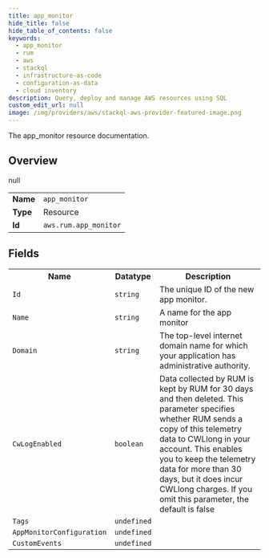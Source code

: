 ```yaml
---
title: app_monitor
hide_title: false
hide_table_of_contents: false
keywords:
  - app_monitor
  - rum
  - aws
  - stackql
  - infrastructure-as-code
  - configuration-as-data
  - cloud inventory
description: Query, deploy and manage AWS resources using SQL
custom_edit_url: null
image: /img/providers/aws/stackql-aws-provider-featured-image.png
---
```

The app_monitor resource documentation.

## Overview
<table><tbody>
<tr><td><b>Name</b></td><td><code>app_monitor</code></td></tr>
<tr><td><b>Type</b></td><td>Resource</td></tr>
null
<tr><td><b>Id</b></td><td><code>aws.rum.app_monitor</code></td></tr>
</tbody></table>

## Fields
<table><tbody>
<tr><th>Name</th><th>Datatype</th><th>Description</th></tr>
<tr><td><code>Id</code></td><td><code>string</code></td><td>The unique ID of the new app monitor.</td></tr><tr><td><code>Name</code></td><td><code>string</code></td><td>A name for the app monitor</td></tr><tr><td><code>Domain</code></td><td><code>string</code></td><td>The top-level internet domain name for which your application has administrative authority.</td></tr><tr><td><code>CwLogEnabled</code></td><td><code>boolean</code></td><td>Data collected by RUM is kept by RUM for 30 days and then deleted. This parameter specifies whether RUM sends a copy of this telemetry data to CWLlong in your account. This enables you to keep the telemetry data for more than 30 days, but it does incur CWLlong charges. If you omit this parameter, the default is false</td></tr><tr><td><code>Tags</code></td><td><code>undefined</code></td><td></td></tr><tr><td><code>AppMonitorConfiguration</code></td><td><code>undefined</code></td><td></td></tr><tr><td><code>CustomEvents</code></td><td><code>undefined</code></td><td></td></tr>
</tbody></table>